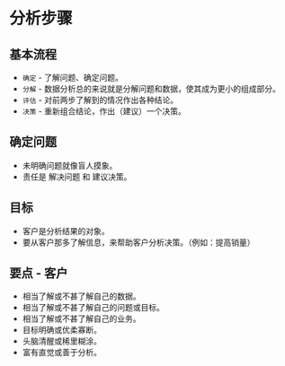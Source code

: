 # 分析步骤

## 基本流程
* `确定` - 了解问题、确定问题。
* `分解` - 数据分析总的来说就是分解问题和数据，使其成为更小的组成部分。
* `评估` - 对前两步了解到的情况作出各种结论。
* `决策` - 重新组合结论，作出（建议）一个决策。

## 确定问题
* 未明确问题就像盲人摸象。
* 责任是 解决问题 和 建议决策。

## 目标
* 客户是分析结果的对象。
* 要从客户那多了解信息，来帮助客户分析决策。（例如：提高销量）

## 要点 - 客户
* 相当了解或不甚了解自己的数据。
* 相当了解或不甚了解自己的问题或目标。
* 相当了解或不甚了解自己的业务。
* 目标明确或优柔寡断。
* 头脑清醒或稀里糊涂。
* 富有直觉或善于分析。
